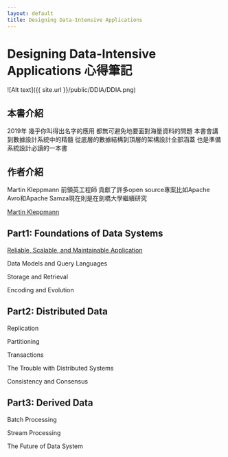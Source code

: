 ```yaml
---
layout: default
title: Designing Data-Intensive Applications
---
```

# Designing Data-Intensive Applications 心得筆記

![Alt text]({{ site.url }}/public/DDIA/DDIA.png)

## 本書介紹

2019年 幾乎你叫得出名字的應用 都無可避免地要面對海量資料的問題 本書會講到數據設計系統中的精髓 從底層的數據結構到頂層的架構設計全部涵蓋 也是準備系統設計必讀的一本書


## 作者介紹

Martin Kleppmann 前領英工程師 貢獻了許多open source專案比如Apache Avro和Apache Samza現在則是在劍橋大學繼續研究

[Martin Kleppmann](https://martin.kleppmann.com/)



## Part1: Foundations of Data Systems

[Reliable, Scalable, and Maintainable Application](/2019/01/05/reliable-scalable-and-maintainable-application/)

Data Models and Query Languages

Storage and Retrieval

Encoding and Evolution

## Part2: Distributed Data

Replication

Partitioning

Transactions

The Trouble with Distributed Systems

Consistency and Consensus

## Part3: Derived Data

Batch Processing

Stream Processing

The Future of Data System


